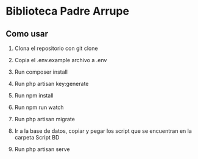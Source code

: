 # Biblioteca Padre Arrupe
## Como usar

1. Clona el repositorio con git clone

2. Copia el .env.example archivo a .env

3. Run composer install

4. Run php artisan key:generate

5. Run npm install

6. Run npm run watch

7. Run php artisan migrate

8. Ir a la base de datos, copiar y pegar los script que se encuentran en la carpeta Script BD

9. Run php artisan serve
